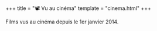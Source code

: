 +++
title = "​📽️ ​Vu au cinéma"
template = "cinema.html"
+++

Films vus au cinéma depuis le 1er janvier 2014.